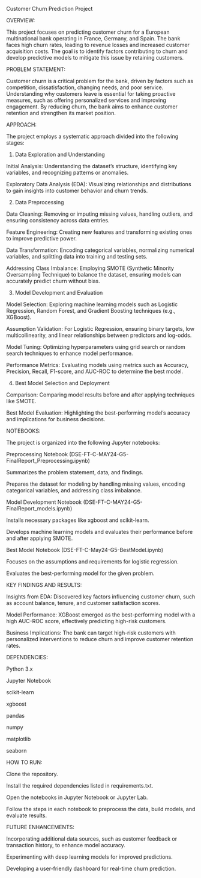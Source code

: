 Customer Churn Prediction Project

OVERVIEW:

This project focuses on predicting customer churn for a European multinational bank operating in France, Germany, and Spain. The bank faces high churn rates, leading to revenue losses and increased customer acquisition costs. The goal is to identify factors contributing to churn and develop predictive models to mitigate this issue by retaining customers.

PROBLEM STATEMENT:

Customer churn is a critical problem for the bank, driven by factors such as competition, dissatisfaction, changing needs, and poor service. Understanding why customers leave is essential for taking proactive measures, such as offering personalized services and improving engagement. By reducing churn, the bank aims to enhance customer retention and strengthen its market position.

APPROACH:

The project employs a systematic approach divided into the following stages:

1. Data Exploration and Understanding

Initial Analysis: Understanding the dataset’s structure, identifying key variables, and recognizing patterns or anomalies.

Exploratory Data Analysis (EDA): Visualizing relationships and distributions to gain insights into customer behavior and churn trends.

2. Data Preprocessing

Data Cleaning: Removing or imputing missing values, handling outliers, and ensuring consistency across data entries.

Feature Engineering: Creating new features and transforming existing ones to improve predictive power.

Data Transformation: Encoding categorical variables, normalizing numerical variables, and splitting data into training and testing sets.

Addressing Class Imbalance: Employing SMOTE (Synthetic Minority Oversampling Technique) to balance the dataset, ensuring models can accurately predict churn without bias.

3. Model Development and Evaluation

Model Selection: Exploring machine learning models such as Logistic Regression, Random Forest, and Gradient Boosting techniques (e.g., XGBoost).

Assumption Validation: For Logistic Regression, ensuring binary targets, low multicollinearity, and linear relationships between predictors and log-odds.

Model Tuning: Optimizing hyperparameters using grid search or random search techniques to enhance model performance.

Performance Metrics: Evaluating models using metrics such as Accuracy, Precision, Recall, F1-score, and AUC-ROC to determine the best model.

4. Best Model Selection and Deployment

Comparison: Comparing model results before and after applying techniques like SMOTE.

Best Model Evaluation: Highlighting the best-performing model’s accuracy and implications for business decisions.

NOTEBOOKS:

The project is organized into the following Jupyter notebooks:

Preprocessing Notebook (DSE-FT-C-MAY24-G5-FinalReport_Preprocessing.ipynb)

Summarizes the problem statement, data, and findings.

Prepares the dataset for modeling by handling missing values, encoding categorical variables, and addressing class imbalance.

Model Development Notebook (DSE-FT-C-MAY24-G5-FinalReport_models.ipynb)

Installs necessary packages like xgboost and scikit-learn.

Develops machine learning models and evaluates their performance before and after applying SMOTE.

Best Model Notebook (DSE-FT-C-May24-G5-BestModel.ipynb)

Focuses on the assumptions and requirements for logistic regression.

Evaluates the best-performing model for the given problem.

KEY FINDINGS AND RESULTS:

Insights from EDA: Discovered key factors influencing customer churn, such as account balance, tenure, and customer satisfaction scores.

Model Performance: XGBoost emerged as the best-performing model with a high AUC-ROC score, effectively predicting high-risk customers.

Business Implications: The bank can target high-risk customers with personalized interventions to reduce churn and improve customer retention rates.

DEPENDENCIES:

Python 3.x

Jupyter Notebook

scikit-learn

xgboost

pandas

numpy

matplotlib

seaborn

HOW TO RUN:

Clone the repository.

Install the required dependencies listed in requirements.txt.

Open the notebooks in Jupyter Notebook or Jupyter Lab.

Follow the steps in each notebook to preprocess the data, build models, and evaluate results.

FUTURE ENHANCEMENTS:

Incorporating additional data sources, such as customer feedback or transaction history, to enhance model accuracy.

Experimenting with deep learning models for improved predictions.

Developing a user-friendly dashboard for real-time churn prediction.
